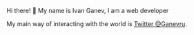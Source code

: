 Hi there! 👋
My name is Ivan Ganev, I am a web developer

My main way of interacting with the world is [Twitter @Ganevru](https://twitter.com/Ganevru).
